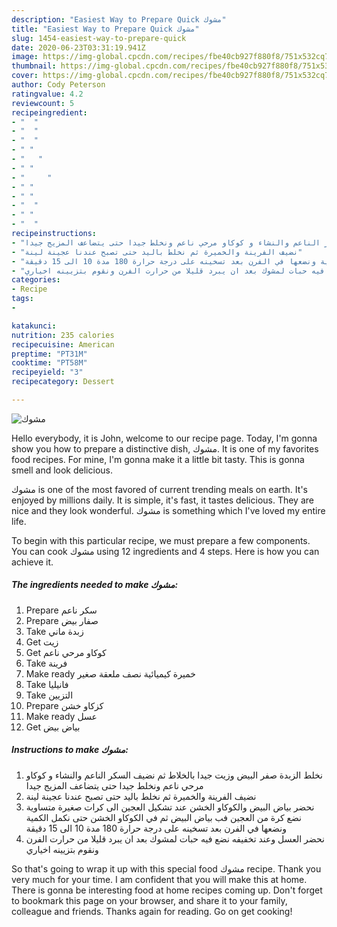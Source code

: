 ```yaml
---
description: "Easiest Way to Prepare Quick مشوك"
title: "Easiest Way to Prepare Quick مشوك"
slug: 1454-easiest-way-to-prepare-quick
date: 2020-06-23T03:31:19.941Z
image: https://img-global.cpcdn.com/recipes/fbe40cb927f880f8/751x532cq70/مشوك-recipe-main-photo.jpg
thumbnail: https://img-global.cpcdn.com/recipes/fbe40cb927f880f8/751x532cq70/مشوك-recipe-main-photo.jpg
cover: https://img-global.cpcdn.com/recipes/fbe40cb927f880f8/751x532cq70/مشوك-recipe-main-photo.jpg
author: Cody Peterson
ratingvalue: 4.2
reviewcount: 5
recipeingredient:
- "  "
- "  "
- "  "
- " "
- "   "
- " "
- "     "
- " "
- " "
- "  "
- " "
- "  "
recipeinstructions:
- "نخلط الزبدة صفر البيض وزيت جيدا بالخلاط ثم نضيف السكر الناعم والنشاء و كوكاو مرحي ناعم ونخلط جيدا حتى يتضاعف المزيج جيدا"
- "نضيف الفرينة والخميرة ثم نخلط باليد حتى تصبح عندنا عجينة لينة"
- "نحضر بياض البيض والكوكاو الخشن عند تشكيل العجين الى كرات صغيرة متساوية نضع كرة من العجين فب بياض البيض ثم في الكوكاو الخشن حتى نكمل الكمية ونضعها في الفرن بعد تسخينه على درجة حرارة 180 مدة 10 الى 15 دقيقة"
- "نحضر العسل وعند تخفيفه نضع فيه حبات لمشوك بعد ان يبرد قليلا من حرارت الفرن ونقوم بتزيينه اخياري"
categories:
- Recipe
tags:
- 

katakunci:  
nutrition: 235 calories
recipecuisine: American
preptime: "PT31M"
cooktime: "PT58M"
recipeyield: "3"
recipecategory: Dessert

---
```



![مشوك](https://img-global.cpcdn.com/recipes/fbe40cb927f880f8/751x532cq70/مشوك-recipe-main-photo.jpg)

Hello everybody, it is John, welcome to our recipe page. Today, I'm gonna show you how to prepare a distinctive dish, مشوك. It is one of my favorites food recipes. For mine, I'm gonna make it a little bit tasty. This is gonna smell and look delicious.



مشوك is one of the most favored of current trending meals on earth. It's enjoyed by millions daily. It is simple, it's fast, it tastes delicious. They are nice and they look wonderful. مشوك is something which I've loved my entire life.


To begin with this particular recipe, we must prepare a few components. You can cook مشوك using 12 ingredients and 4 steps. Here is how you can achieve it.

<!--inarticleads1-->

##### The ingredients needed to make مشوك:

1. Prepare  سكر ناعم
1. Prepare  صفار بيض
1. Take  زبدة ماني
1. Get  زيت
1. Get  كوكاو مرحي ناعم
1. Take  فرينة
1. Make ready  خميرة كيميائية نصف ملعقة صغير
1. Take  فانيليا
1. Take  التزيين
1. Prepare  كزكاو خشن
1. Make ready  عسل
1. Get  بياض بيض




<!--inarticleads2-->

##### Instructions to make مشوك:

1. نخلط الزبدة صفر البيض وزيت جيدا بالخلاط ثم نضيف السكر الناعم والنشاء و كوكاو مرحي ناعم ونخلط جيدا حتى يتضاعف المزيج جيدا
1. نضيف الفرينة والخميرة ثم نخلط باليد حتى تصبح عندنا عجينة لينة
1. نحضر بياض البيض والكوكاو الخشن عند تشكيل العجين الى كرات صغيرة متساوية نضع كرة من العجين فب بياض البيض ثم في الكوكاو الخشن حتى نكمل الكمية ونضعها في الفرن بعد تسخينه على درجة حرارة 180 مدة 10 الى 15 دقيقة
1. نحضر العسل وعند تخفيفه نضع فيه حبات لمشوك بعد ان يبرد قليلا من حرارت الفرن ونقوم بتزيينه اخياري




So that's going to wrap it up with this special food مشوك recipe. Thank you very much for your time. I am confident that you will make this at home. There is gonna be interesting food at home recipes coming up. Don't forget to bookmark this page on your browser, and share it to your family, colleague and friends. Thanks again for reading. Go on get cooking!
